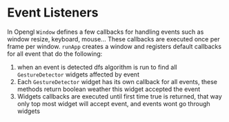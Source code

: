 # Event Listeners
In Opengl `Window` defines a few callbacks for handling events such as window resize, keyboard, mouse...
These callbacks are executed once per frame per window.
`runApp` creates a window and registers default callbacks for all event that do the following:
1. when an event is detected dfs algorithm is run to find all `GestureDetector` widgets affected by event
2. Each `GestureDetector` widget has its own callback for all events, these methods return boolean weather this widget accepted the event
3. Widgets callbacks are executed until first time true is returned, that way only top most widget will accept event, and events wont go through widgets
